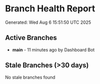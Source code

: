 # Branch Health Report
Generated: Wed Aug  6 15:51:50 UTC 2025

## Active Branches
- **main** - 11 minutes ago by Dashboard Bot

## Stale Branches (>30 days)
No stale branches found
